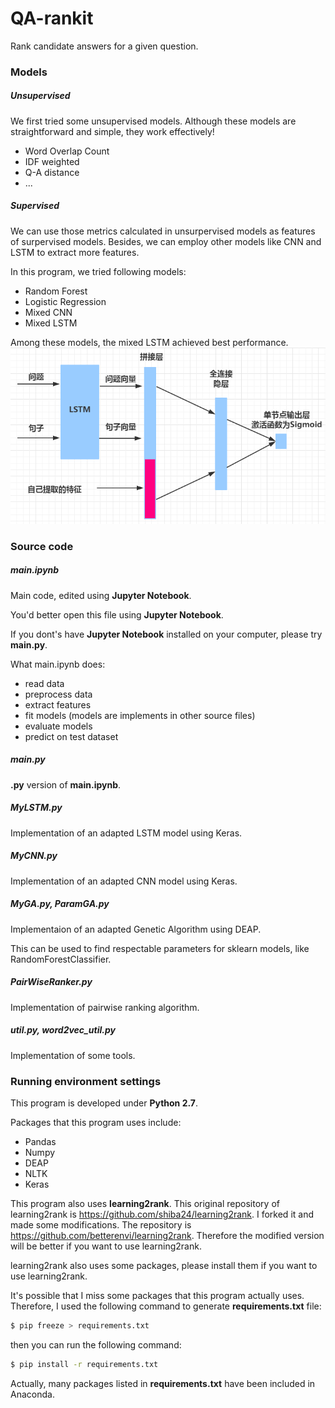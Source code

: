 # QA-rankit

Rank candidate answers for a given question.

### Models

##### Unsupervised

We first tried some unsupervised models. Although these models are straightforward and simple, they work effectively!

- Word Overlap Count
- IDF weighted
- Q-A distance
- ...

##### Supervised
We can use those metrics calculated in unsurpervised models as features of surpervised models. Besides, we can employ other models like CNN and LSTM to extract more features.  

In this program, we tried following models:

- Random Forest
- Logistic Regression
- Mixed CNN
- Mixed LSTM

Among these models, the mixed LSTM achieved best performance.
![LSTM](./pic/lstm-mixed.png)


### Source code

##### main.ipynb

Main code, edited using **Jupyter Notebook**.

You'd better open this file using **Jupyter Notebook**.

If you dont's have **Jupyter Notebook** installed on your computer, please try **main.py**. 

What main.ipynb does:
- read data
- preprocess data
- extract features
- fit models (models are implements in other source files)
- evaluate models
- predict on test dataset

#####  main.py

**.py** version of **main.ipynb**.

#####  MyLSTM.py

Implementation of an adapted LSTM model using Keras.

#####  MyCNN.py

Implementation of an adapted CNN model using Keras.

#####  MyGA.py, ParamGA.py

Implementaion of an adapted Genetic Algorithm using DEAP.

This can be used to find respectable parameters for sklearn models, like RandomForestClassifier.

#####  PairWiseRanker.py

Implementation of pairwise ranking algorithm.

#####  util.py, word2vec_util.py

Implementation of some tools. 

### Running environment settings

This program is developed under **Python 2.7**.

Packages that this program uses include:
- Pandas
- Numpy
- DEAP
- NLTK
- Keras

This program also uses **learning2rank**. This original repository of learning2rank is https://github.com/shiba24/learning2rank. I forked it and made some modifications. The repository is https://github.com/betterenvi/learning2rank. Therefore the modified version will be better if you want to use learning2rank.

learning2rank also uses some packages, please install them if you want to use learning2rank.

It's possible that I miss some packages that this program actually uses. Therefore, I used the following command to generate **requirements.txt** file:

```bash
$ pip freeze > requirements.txt
```

then you can run the following command:

```bash
$ pip install -r requirements.txt
```

Actually, many packages listed in **requirements.txt** have been included in Anaconda. 

